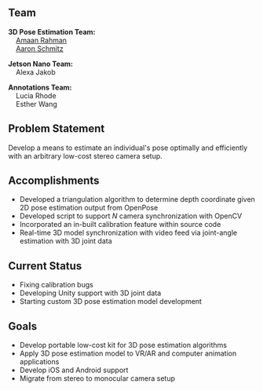 ## Team
  **3D Pose Estimation Team:**  
&nbsp;&nbsp;&nbsp;&nbsp;[Amaan Rahman](mailto:amaan.rahman@cooper.edu)  
&nbsp;&nbsp;&nbsp;&nbsp;[Aaron Schmitz](mailto:aaron.schmitz@cooper.edu)  
    
  **Jetson Nano Team:**  
&nbsp;&nbsp;&nbsp;&nbsp;Alexa Jakob  

  **Annotations Team:**  
&nbsp;&nbsp;&nbsp;&nbsp;Lucia Rhode  
&nbsp;&nbsp;&nbsp;&nbsp;Esther Wang  
    
## Problem Statement
  Develop a means to estimate an individual's pose optimally and efficiently with an arbitrary low-cost stereo camera setup. 
 
## Accomplishments
  - Developed a triangulation algorithm to determine depth coordinate given 2D pose estimation output from OpenPose
  - Developed script to support _N_ camera synchronization with OpenCV
  - Incorporated an in-built calibration feature within source code
  - Real-time 3D model synchronization with video feed via joint-angle estimation with 3D joint data

## Current Status
  - Fixing calibration bugs
  - Developing Unity support with 3D joint data
  - Starting custom 3D pose estimation model development

## Goals
  - Develop portable low-cost kit for 3D pose estimation algorithms
  - Apply 3D pose estimation model to VR/AR and computer animation applications
  - Develop iOS and Android support
  - Migrate from stereo to monocular camera setup
